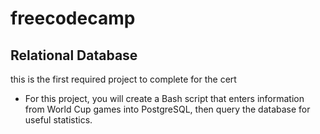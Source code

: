 # freecodecamp 
## Relational Database

this is the first required project to complete for the cert
- For this project, you will create a Bash script that enters information from World Cup games into PostgreSQL, then query the database for useful statistics.
